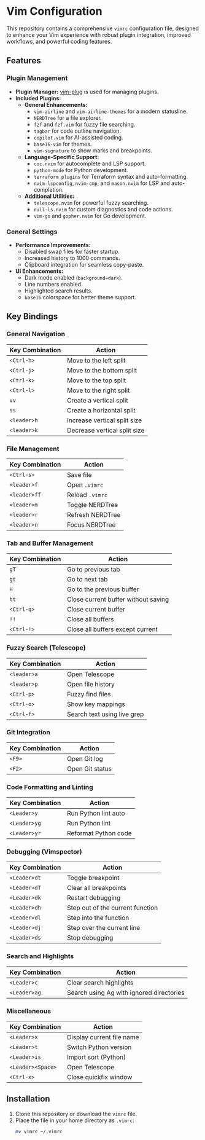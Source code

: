 # Vim Configuration

This repository contains a comprehensive `vimrc` configuration file, designed to enhance your Vim experience with robust plugin integration, improved workflows, and powerful coding features.

## Features

### Plugin Management
- **Plugin Manager:** [vim-plug](https://github.com/junegunn/vim-plug) is used for managing plugins.
- **Included Plugins:**
  - **General Enhancements:**
    - `vim-airline` and `vim-airline-themes` for a modern statusline.
    - `NERDTree` for a file explorer.
    - `fzf` and `fzf.vim` for fuzzy file searching.
    - `tagbar` for code outline navigation.
    - `copilot.vim` for AI-assisted coding.
    - `base16-vim` for themes.
    - `vim-signature` to show marks and breakpoints.
  - **Language-Specific Support:**
    - `coc.nvim` for autocomplete and LSP support.
    - `python-mode` for Python development.
    - `terraform plugins` for Terraform syntax and auto-formatting.
    - `nvim-lspconfig`, `nvim-cmp`, and `mason.nvim` for LSP and auto-completion.
  - **Additional Utilities:**
    - `telescope.nvim` for powerful fuzzy searching.
    - `null-ls.nvim` for custom diagnostics and code actions.
    - `vim-go` and `gopher.nvim` for Go development.

### General Settings
- **Performance Improvements:**
  - Disabled swap files for faster startup.
  - Increased history to 1000 commands.
  - Clipboard integration for seamless copy-paste.
- **UI Enhancements:**
  - Dark mode enabled (`background=dark`).
  - Line numbers enabled.
  - Highlighted search results.
  - `base16` colorspace for better theme support.

## Key Bindings

### General Navigation
| Key Combination          | Action                                      |
|---------------------------|---------------------------------------------|
| `<Ctrl-h>`               | Move to the left split                     |
| `<Ctrl-j>`               | Move to the bottom split                   |
| `<Ctrl-k>`               | Move to the top split                      |
| `<Ctrl-l>`               | Move to the right split                    |
| `vv`                     | Create a vertical split                    |
| `ss`                     | Create a horizontal split                  |
| `<leader>h`              | Increase vertical split size               |
| `<leader>k`              | Decrease vertical split size               |

### File Management
| Key Combination          | Action                                      |
|---------------------------|---------------------------------------------|
| `<Ctrl-s>`               | Save file                                  |
| `<leader>f`              | Open `.vimrc`                              |
| `<leader>ff`             | Reload `.vimrc`                            |
| `<leader>m`              | Toggle NERDTree                            |
| `<leader>r`              | Refresh NERDTree                           |
| `<leader>n`              | Focus NERDTree                             |

### Tab and Buffer Management
| Key Combination          | Action                                      |
|---------------------------|---------------------------------------------|
| `gT`                     | Go to previous tab                         |
| `gt`                     | Go to next tab                             |
| `H`                      | Go to the previous buffer                  |
| `tt`                     | Close current buffer without saving         |
| `<Ctrl-q>`               | Close current buffer                       |
| `!!`                     | Close all buffers                          |
| `<Ctrl-!>`               | Close all buffers except current           |

### Fuzzy Search (Telescope)
| Key Combination          | Action                                      |
|---------------------------|---------------------------------------------|
| `<leader>a`              | Open Telescope                             |
| `<leader>p`              | Open file history                          |
| `<Ctrl-p>`               | Fuzzy find files                           |
| `<Ctrl-o>`               | Show key mappings                          |
| `<Ctrl-f>`               | Search text using live grep                |

### Git Integration
| Key Combination          | Action                                      |
|---------------------------|---------------------------------------------|
| `<F9>`                   | Open Git log                               |
| `<F2>`                   | Open Git status                            |

### Code Formatting and Linting
| Key Combination          | Action                                      |
|---------------------------|---------------------------------------------|
| `<Leader>y`              | Run Python lint auto                       |
| `<Leader>yg`             | Run Python lint                            |
| `<Leader>yr`             | Reformat Python code                       |

### Debugging (Vimspector)
| Key Combination          | Action                                      |
|---------------------------|---------------------------------------------|
| `<Leader>dt`             | Toggle breakpoint                          |
| `<Leader>dT`             | Clear all breakpoints                      |
| `<Leader>dk`             | Restart debugging                          |
| `<Leader>dh`             | Step out of the current function           |
| `<Leader>dl`             | Step into the function                     |
| `<Leader>dj`             | Step over the current line                 |
| `<Leader>ds`             | Stop debugging                             |

### Search and Highlights
| Key Combination          | Action                                      |
|---------------------------|---------------------------------------------|
| `<Leader>c`              | Clear search highlights                    |
| `<Leader>ag`             | Search using Ag with ignored directories   |

### Miscellaneous
| Key Combination          | Action                                      |
|---------------------------|---------------------------------------------|
| `<Leader>x`              | Display current file name                  |
| `<Leader>t`              | Switch Python version                      |
| `<Leader>is`             | Import sort (Python)                       |
| `<Leader><Space>`        | Open Telescope                             |
| `<Ctrl-x>`               | Close quickfix window                      |

## Installation

1. Clone this repository or download the `vimrc` file.
2. Place the file in your home directory as `.vimrc`:
   ```bash
   mv vimrc ~/.vimrc

